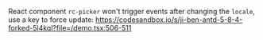 React component `rc-picker` won't trigger events after changing the `locale`, use a key to force update: <https://codesandbox.io/s/ji-ben-antd-5-8-4-forked-5l4kql?file=/demo.tsx:506-511>
